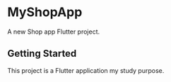 # MyShopApp

A new Shop app Flutter project.

## Getting Started

This project is a Flutter application my study purpose.
